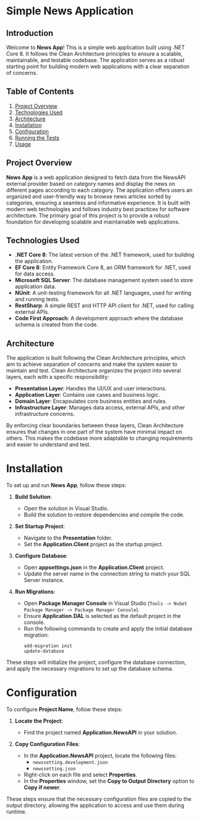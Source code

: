 # Simple News Application
## Introduction

Welcome to **News App**! This is a simple web application built using .NET Core 8. It follows the Clean Architecture principles to ensure a scalable, maintainable, and testable codebase. The application serves as a robust starting point for building modern web applications with a clear separation of concerns.

## Table of Contents

1. [Project Overview](#project-overview)
2. [Technologies Used](#technologies-used)
3. [Architecture](#architecture)
4. [Installation](#installation)
5. [Configuration](#configuration)
6. [Running the Tests](#running-the-tests)
7. [Usage](#usage)

## Project Overview

**News App** is a web application designed to fetch data from the NewsAPI external provider based on category names and display the news on different pages according to each category. The application offers users an organized and user-friendly way to browse news articles sorted by categories, ensuring a seamless and informative experience. It is built with modern web technologies and follows industry best practices for software architecture. The primary goal of this project is to provide a robust foundation for developing scalable and maintainable web applications.

## Technologies Used

- **.NET Core 8**: The latest version of the .NET framework, used for building the application.
- **EF Core 8**: Entity Framework Core 8, an ORM framework for .NET, used for data access.
- **Microsoft SQL Server**: The database management system used to store application data.
- **NUnit**: A unit-testing framework for all .NET languages, used for writing and running tests.
- **RestSharp**: A simple REST and HTTP API client for .NET, used for calling external APIs.
- **Code First Approach**: A development approach where the database schema is created from the code.

## Architecture

The application is built following the Clean Architecture principles, which aim to achieve separation of concerns and make the system easier to maintain and test. Clean Architecture organizes the project into several layers, each with a specific responsibility:

- **Presentation Layer**: Handles the UI/UX and user interactions.
- **Application Layer**: Contains use cases and business logic.
- **Domain Layer**: Encapsulates core business entities and rules.
- **Infrastructure Layer**: Manages data access, external APIs, and other infrastructure concerns.

By enforcing clear boundaries between these layers, Clean Architecture ensures that changes in one part of the system have minimal impact on others. This makes the codebase more adaptable to changing requirements and easier to understand and test.

# Installation

To set up and run **News App**, follow these steps:

1. **Build Solution**:
   - Open the solution in Visual Studio.
   - Build the solution to restore dependencies and compile the code.

2. **Set Startup Project**:
   - Navigate to the **Presentation** folder.
   - Set the **Application.Client** project as the startup project.

3. **Configure Database**:
   - Open **appsettings.json** in the **Application.Client** project.
   - Update the server name in the connection string to match your SQL Server instance.

4. **Run Migrations**:
   - Open **Package Manager Console** in Visual Studio (`Tools -> NuGet Package Manager -> Package Manager Console`).
   - Ensure **Application.DAL** is selected as the default project in the console.
   - Run the following commands to create and apply the initial database migration:
     ```
     add-migration init
     update-database
     ```

These steps will initialize the project, configure the database connection, and apply the necessary migrations to set up the database schema.

# Configuration

To configure **Project Name**, follow these steps:

1. **Locate the Project**:
   - Find the project named **Application.NewsAPI** in your solution.

2. **Copy Configuration Files**:
   - In the **Application.NewsAPI** project, locate the following files:
     - `newssetting.development.json`
     - `newssetting.json`
   - Right-click on each file and select **Properties**.
   - In the **Properties** window, set the **Copy to Output Directory** option to **Copy if newer**.

These steps ensure that the necessary configuration files are copied to the output directory, allowing the application to access and use them during runtime.


